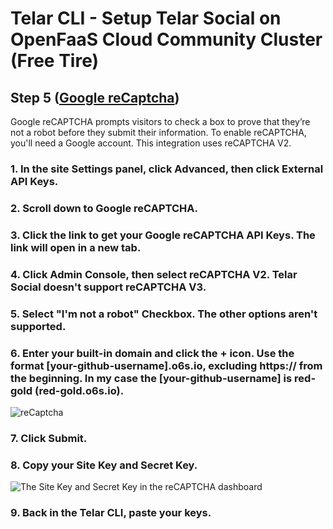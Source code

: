 # Telar CLI - Setup Telar Social on OpenFaaS Cloud Community Cluster (Free Tire)

## Step 5 ([Google reCaptcha](https://support.google.com/recaptcha/?hl=enhttps://support.google.com/recaptcha/?hl=en))

Google reCAPTCHA prompts visitors to check a box to prove that they’re not a robot before they submit their information.
To enable reCAPTCHA, you'll need a Google account. This integration uses reCAPTCHA V2.

### 1. In the site Settings panel, click Advanced, then click External API Keys.
### 2. Scroll down to Google reCAPTCHA.
### 3. Click the link to get your Google reCAPTCHA API Keys. The link will open in a new tab.
### 4. Click Admin Console, then select reCAPTCHA V2. Telar Social doesn't support reCAPTCHA V3.
### 5. Select "I'm not a robot" Checkbox. The other options aren't supported.
### 6. Enter your built-in domain and click the + icon. Use the format [your-github-username].o6s.io, excluding https:// from the beginning. In my case the [your-github-username] is red-gold (red-gold.o6s.io).

![reCaptcha](https://miro.medium.com/max/1839/1*QwDRyFRk7Z9i2bp-UXKc_Q.png)

### 7. Click Submit.
### 8. Copy your Site Key and Secret Key.
![The Site Key and Secret Key in the reCAPTCHA dashboard](https://raw.githubusercontent.com/Qolzam/telar-cli/master/docs/images/recaptcha.png)
### 9. Back in the Telar CLI, paste your keys.



